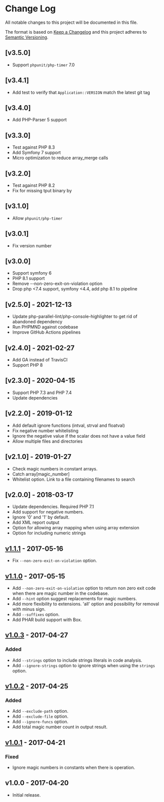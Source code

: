 # Change Log
All notable changes to this project will be documented in this file.

The format is based on [Keep a Changelog](http://keepachangelog.com/) and this project adheres to [Semantic Versioning](http://semver.org/).

## [v3.5.0]
- Support `phpunit/php-timer` 7.0

## [v3.4.1]
- Add test to verify that `Application::VERSION` match the latest git tag

## [v3.4.0]
- Add PHP-Parser 5 support

## [v3.3.0]
- Test against PHP 8.3
- Add Symfony 7 support
- Micro optimization to reduce array_merge calls

## [v3.2.0]
- Test against PHP 8.2
- Fix for missing tput binary by

## [v3.1.0]
- Allow `phpunit/php-timer`

## [v3.0.1]
- Fix version number

## [v3.0.0]
- Support symfony 6
- PHP 8.1 support
- Remove --non-zero-exit-on-violation option
- Drop php <7.4 support, symfony <4.4, add php 8.1 to pipeline

## [v2.5.0] - 2021-12-13
- Update php-parallel-lint/php-console-highlighter to get rid of abandoned dependency
- Run PHPMND against codebase
- Improve GitHub Actions pipelines

## [v2.4.0] - 2021-02-27
- Add GA instead of TravisCI
- Support PHP 8

## [v2.3.0] - 2020-04-15
- Support PHP 7.3 and PHP 7.4
- Update dependencies

## [v2.2.0] - 2019-01-12
- Add default ignore functions (intval, strval and floatval)
- Fix negative number whitelisting
- Ignore the negative value if the scalar does not have a value field
- Allow multiple files and directories

## [v2.1.0] - 2019-01-27
- Check magic numbers in constant arrays.
- Catch array[magic_number]
- Whitelist option. Link to a file containing filenames to search

## [v2.0.0] - 2018-03-17
- Update dependencies. Required PHP 7.1
- Add support for negative numbers.
- Ignore '0' and '1' by default.
- Add XML report output
- Option for allowing array mapping when using array extension
- Option for including numeric strings

## [v1.1.1] - 2017-05-16
- Fix `--non-zero-exit-on-violation` option.

## [v1.1.0] - 2017-05-15
- Add `--non-zero-exit-on-violation` option to return non zero exit code when there are magic number in the codebase.
- Add `--hint` option suggest replacements for magic numbers.
- Add more flexibility to extensions. 'all' option and possibility for removal with minus sign.
- Add `--suffixes` option.
- Add PHAR build support with Box.

## [v1.0.3] - 2017-04-27
### Added
- Add `--strings` option to include strings literals in code analysis.
- Add `--ignore-strings` option to ignore strings when using the `strings` option.

## [v1.0.2] - 2017-04-25
### Added
- Add `--exclude-path` option.
- Add `--exclude-file` option.
- Add `--ignore-funcs` option.
- Add total magic number count in output result.

## [v1.0.1] - 2017-04-21
### Fixed
- Ignore magic numbers in constants when there is operation.

## v1.0.0 - 2017-04-20
- Initial release.

[v1.1.1]: https://github.com/povils/phpmnd/compare/v1.1.0...v1.1.1
[v1.1.0]: https://github.com/povils/phpmnd/compare/v1.0.3...v1.1.0
[v1.0.3]: https://github.com/povils/phpmnd/compare/v1.0.2...v1.0.3
[v1.0.2]: https://github.com/povils/phpmnd/compare/v1.0.1...v1.0.2
[v1.0.1]: https://github.com/povils/phpmnd/compare/v1.0.0...v1.0.1
